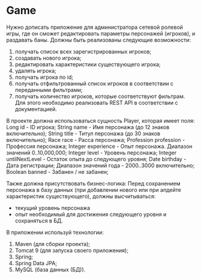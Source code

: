 # Game
Нужно дописать приложение для администратора сетевой ролевой игры, где он сможет редактировать 
параметры персонажей (игроков), и раздавать баны. Должны быть реализованы следующие возможности:
1. получать список всех зарегистрированных игроков;
2. создавать нового игрока;
3. редактировать характеристики существующего игрока;
4. удалять игрока;
5. получать игрока по id;
6. получать отфильтрованный список игроков в соответствии с переданными фильтрами;
7. получать количество игроков, которые соответствуют фильтрам.
Для этого необходимо реализовать REST API в соответствии с документацией. 

В проекте должна использоваться сущность Player, которая имеет поля:
Long id - ID игрока;
String name - Имя персонажа (до 12 знаков включительно);
String title - Титул персонажа (до 30 знаков включительно);
Race race - Расса персонажа;
Profession profession - Профессия персонажа;
Integer experience - Опыт персонажа. Диапазон значений 0..10,000,000;
Integer level - Уровень персонажа;
Integer untilNextLevel - Остаток опыта до следующего уровня;
Date birthday - Дата регистрации;
Диапазон значений года - 2000..3000 включительно;
Boolean banned - Забанен / не забанен;

Также должна присутствовать бизнес-логика:
Перед сохранением персонажа в базу данных (при добавлении нового или при апдейте характеристик 
существующего), должны высчитываться:
- текущий уровень персонажа
- опыт необходимый для достижения следующего уровня и сохраняться в БД. 

В приложении используй технологии:
1. Maven (для сборки проекта);
2. Tomcat 9 (для запуска своего приложения);
3. Spring;
4. Spring Data JPA;
5. MySQL (база данных (БД)). 
